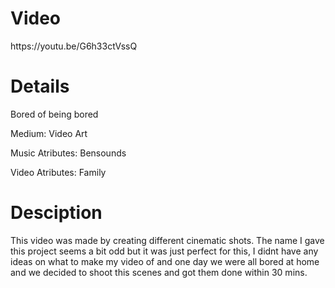 <h1>Video</h1>
https://youtu.be/G6h33ctVssQ

<h1>Details</h1>
<p>Bored of being bored</p>
<p>Medium: Video Art</p>
<p>Music Atributes: Bensounds</p>
<p>Video Atributes: Family</p>

<h1>Desciption</h1>
This video was made by creating different cinematic shots. The name I gave this project seems a bit odd but it was just perfect for this, I didnt have any ideas on what to make my video of and one day we were all bored at home and we decided to shoot this scenes and got them done within 30 mins. 
